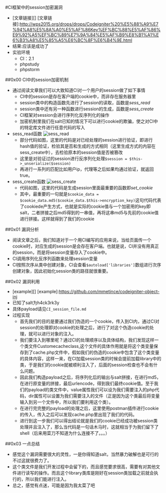 #CI框架中的session加密漏洞
- [文章链接][]
[文章链接]:http://wps2015.org/drops/drops/Codeigniter%20%E5%88%A9%E7%94%A8%E5%8A%A0%E5%AF%86Key%EF%BC%88%E5%AF%86%E9%92%A5%EF%BC%89%E7%9A%84%E5%AF%B9%E8%B1%A1%E6%B3%A8%E5%85%A5%E6%BC%8F%E6%B4%9E.html
- 结果:应该是成功了
- 实验环境
    - CI：2.1
    - phpstudy
    - phpstorm

##0x00 CI中的session加密机制
- 通过阅读文章我们可以大致知道CI对一个用户的session做了如下事情
    - CI中的session是存在客户端的cookie中，而非存在服务器里
    - session类中的构造函数先进行了session的读取，函数是*sess_read*
    - session类中还有另一种函数进行session的生成，函数是*sess_create*
    - CI框架对session会进行序列化反序列化的操作
    - 加密机制里我们在salt已知的情况下可以进行cookie的欺骗，使之对CI中的特定库文件进行任意代码的写入
- sess_read函数
![sess_read](C:/张效林/一些资料/php框架/CI/sess_read.png)
    - 部分代码如图，这里的代码是对已经处理的session进行验证，即进行hash值的验证，检验其是否和生成的方式相同（这里生成方式的内容在sess_create中），去检验原本的session值是否被篡改
    - 这里是对验证过的session进行反序列化处理`$session = $this->_unserialize($session)`
    - 再进行一系列的匹配比如用户ip，代理等之后如果均通过验证，就返回true。
- sess_create函数
![sess_create](C:/张效林/一些资料/php框架/CI/sess_create.png)
    - 代码如图，这里的代码是生成session里面最重要的函数即*set_cookie*
    - 其中，最重要的一句就是`$cookie_data = $cookie_data.md5($cookie_data.$this->encryption_key)`这句代码代表了cookiede产生方式，也就是实际的cookie值与一个加密用的key即salt，二者拼接之后md5得到的一串值，再将这串md5与先前的cookie值进行拼接。这样就得到了我们的cookie

##0x01 漏洞分析
- 阅读文章之后，我们知道对于一个用CI编写的应用来说，当给页面传一个cookie时，对应生成的session是会存在客户端。也就是说，CI并没有用真正的session，而是将session变量存入了cookie中。
- CI调用序列化反序列函数来处理session变量
- CI按照次序从类中创建对象，CI会查看`$autoload['libraries']`数组进行次序创建对象，因此初始化session类的路径就很重要。

##0x02 漏洞利用
- [example][]
[example]:https://github.com/mmetince/codeigniter-object-inj
- 已知了salt为h4ck3rk3y
- 具体payload请见`CI_session_file.md`
- 过程实现
    - 首先我们的目的是要通过我们伪造的一个cookie，传入到CI内，通过CI对session的处理即对cookie的处理之后，进行了对这个伪造cookie的处理，就可以进行对象的注入。
    - 我们要注入到哪里呢？通过CI的处理顺序以及具体结构，我们发现这样一个类文件Customecacheclass,这个文件的具体作用就是将这个类变量保存到了cache.php文件中，假如我们的伪造的cookie中包含了这个类变量的具体内容，这样一来，在CI加载session类的时候会提前加载library中的类，于是我们的cookie就被顺利注入了，后面的session检查也不会有什么问题。
    - 因此我们构造payload之后，将序列化后的输出与salt拼接，在进行md5，在进行原变量的拼接，最后urlencode，得到我们最终cookie值。至于我们的payload的类文件中，value属性我们可以设为我们需要注入的php代码，dir属性可以设置为我们需要注入的文件（正是因为这个类最后将变量输入到另一个文件中，所以我们要利用这个类）。
    - 在进行完完整的payload的处理之后，这里使用postman插件进行cookie的传入，传入之后可以发现cache.php里出现了我们的代码。
    - 进行到这一步我们可以得出结论就是我们的cookie已经成功被session类处理并且注入了，那么当代码是一句话木马时，这就相当于为我们留下了shell（后来用菜刀不知道为什么连接不了。。。）

##0x03 一点总结
- 感觉这个漏洞需要很大的灵性，一是你得知道salt，当然暴力破解也是可行的不过这就很费力了。
- 这个类文件是我们开发过程中会留下的，而且感觉要求很高，需要有对其他文件进行读写的操作。而且这个library类库是刚好在session类加载之前就会执行的，所以我们能进行注入。
- 总之，感觉有点迷，可能是因为我太菜了吧